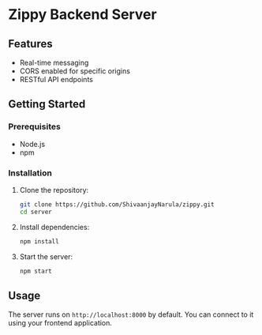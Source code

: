 # Zippy Backend Server

## Features

- Real-time messaging
- CORS enabled for specific origins
- RESTful API endpoints

## Getting Started

### Prerequisites

- Node.js
- npm

### Installation

1. Clone the repository:
   ```bash
   git clone https://github.com/ShivaanjayNarula/zippy.git
   cd server
   ```

2. Install dependencies:
   ```bash
   npm install
   ```

3. Start the server:
   ```bash
   npm start
   ```

## Usage

The server runs on `http://localhost:8000` by default. You can connect to it using your frontend application.